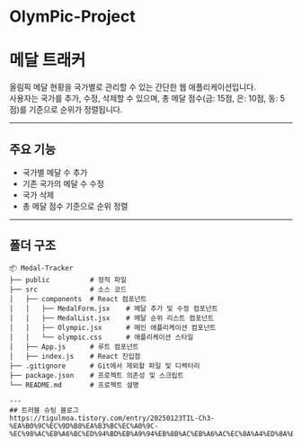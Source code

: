 # OlymPic-Project

# 메달 트래커

올림픽 메달 현황을 국가별로 관리할 수 있는 간단한 웹 애플리케이션입니다.  
사용자는 국가를 추가, 수정, 삭제할 수 있으며, 총 메달 점수(금: 15점, 은: 10점, 동: 5점)를 기준으로 순위가 정렬됩니다.

---

## 주요 기능

- 국가별 메달 수 추가
- 기존 국가의 메달 수 수정
- 국가 삭제
- 총 메달 점수 기준으로 순위 정렬

---

## 폴더 구조

```plaintext
📦 Medal-Tracker
├── public          # 정적 파일
├── src             # 소스 코드
│   ├── components  # React 컴포넌트
│   │   ├── MedalForm.jsx    # 메달 추가 및 수정 컴포넌트
│   │   ├── MedalList.jsx    # 메달 순위 리스트 컴포넌트
│   │   ├── Olympic.jsx      # 메인 애플리케이션 컴포넌트
│   │   └── olympic.css      # 애플리케이션 스타일
│   ├── App.js      # 루트 컴포넌트
│   ├── index.js    # React 진입점
├── .gitignore      # Git에서 제외할 파일 및 디렉터리
├── package.json    # 프로젝트 의존성 및 스크립트
└── README.md       # 프로젝트 설명

---
## 트러블 슈팅 블로그
https://tigulmoa.tistory.com/entry/20250123TIL-Ch3-%EA%B0%9C%EC%9D%B8%EA%B3%BC%EC%A0%9C-%EC%98%AC%EB%A6%BC%ED%94%BD%EB%A9%94%EB%8B%AC%EB%A6%AC%EC%8A%A4%ED%8A%B8
